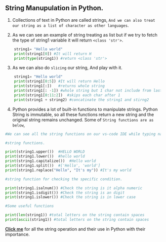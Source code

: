 ## String Manupulation in Python.

1) Collections of text in Python are called strings, `And we can also treat our string as a list of character as other languages`.

2) As we can see an example of string treating as list but if we try to fetch the type of string1 variable it will return `<class 'str'>`.

```python
    string1= "Hello world"
    print(string1[0]) #It will return H
    print(type(string1)) #return <class 'str'>
```

3) As we can also do `slicing` our string, And play with it.
```python
    string1= "Hello world"
    print(string1[0:5]) #It will return Hello
    print(string1[:])   #returns whole string
    print(string1[: -1]) #whole string but 1 char not include from last
    print(string1[0:11:2])  #skips each char after 1 
    print(string1 + string2) #concatinate the string1 and stirng2
```

4) Python provides a lot of built-in functions to manipulate strings. Python String is immutable, so all these functions return a new string and the original string remains unchanged. Some of `String functions are as below`,

```python
#We can see all the string functions on our vs-code IDE while typing name of variable and then '.' ,It will show the whole functions.

#string functions.

print(string1.upper())  #HELLO WORLD
print(string1.lower())  #hello world
print(string1.capitalize())  #Hello world
print(string1.split())  #['Hello', 'world']
print(string1.replace("Hello", "It's my")) #It's my world

#string function for checking the specific condition.

print(string1.isalnum()) #Check the string is it alpha numeric
print(string1.isdigit()) #Check the string is an digit
print(string1.islower()) #Check the string is in lower case

#Some useful functions

print(len(string1)) #total letters on the string contain spaces
print(ascii(string1)) #total letters on the string contain spaces


````
<a href= "https://www.digitalocean.com/community/tutorials/python-string-functions" style =" color: doer blue; font-weight: 600; text-decoration: underline">Click me</a> for all the string operation and their use in Python with their importance.
